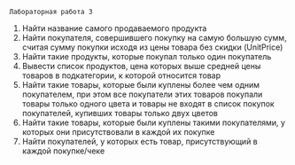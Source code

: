 ```
Лабораторная работа 3
```
1. Найти название самого продаваемого продукта
2. Найти покупателя, совершившего покупку на самую большую сумм, считая сумму покупки исходя из цены товара без скидки (UnitPrice)
3. Найти такие продукты, которые покупал только один покупатель
4. Вывести список продуктов, цена которых выше средней цены товаров в подкатегории, к которой относится товар
5. Найти такие товары, которые были куплены более чем одним покупателем, при этом все покупатели этих товаров покупали товары только одного цвета и товары не входят в список покупок покупателей, купивших товары только двух цветов
6. Найти такие товары, которые были куплены такими покупателями, у которых они присутствовали в каждой их покупке
7. Найти покупателей, у которых есть товар, присутствующий в каждой покупке/чеке
